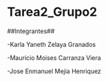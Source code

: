 # Tarea2_Grupo2


##Integrantes##

-Karla Yaneth Zelaya Granados

-Mauricio Moises Carranza Viera

-Jose Enmanuel Mejia Henriquez

